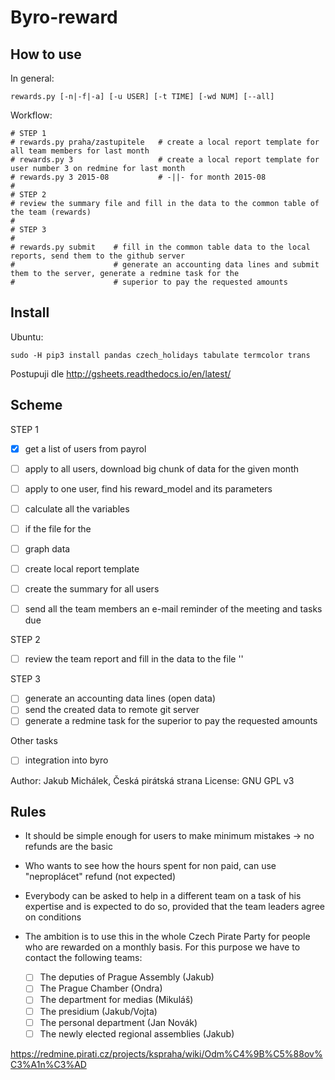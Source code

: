 Byro-reward
===========

How to use
----------

In general:

```
rewards.py [-n|-f|-a] [-u USER] [-t TIME] [-wd NUM] [--all]
```

Workflow:

```
# STEP 1
# rewards.py praha/zastupitele   # create a local report template for all team members for last month
# rewards.py 3                   # create a local report template for user number 3 on redmine for last month
# rewards.py 3 2015-08           # -||- for month 2015-08
#
# STEP 2
# review the summary file and fill in the data to the common table of the team (rewards)
#
# STEP 3
#
# rewards.py submit    # fill in the common table data to the local reports, send them to the github server
#                      # generate an accounting data lines and submit them to the server, generate a redmine task for the
#                      # superior to pay the requested amounts
```

Install
-------

Ubuntu:


```
sudo -H pip3 install pandas czech_holidays tabulate termcolor trans
```

Postupuji dle http://gsheets.readthedocs.io/en/latest/

Scheme
------

STEP 1

- [X] get a list of users from payrol
- [ ] apply to all users, download big chunk of data for the given month
- [ ] apply to one user, find his reward_model and its parameters
- [ ] calculate all the variables
- [ ] if the file for the
- [ ] graph data
- [ ] create local report template
- [ ] create the summary for all users
- [ ] send all the team members an e-mail reminder of the meeting and tasks due


STEP 2

- [ ] review the team report and fill in the data to the file ''

STEP 3

- [ ] generate an accounting data lines (open data)
- [ ] send the created data to remote git server
- [ ] generate a redmine task for the superior to pay the requested amounts

Other tasks

- [ ] integration into byro

Author: Jakub Michálek, Česká pirátská strana
License: GNU GPL v3

Rules
-----

* It should be simple enough for users to make minimum mistakes -> no refunds are the basic
* Who wants to see how the hours spent for non paid, can use "neproplácet" refund (not expected)
* Everybody can be asked to help in a different team on a task of his
  expertise and is expected to do so, provided that the team leaders agree
  on conditions
* The ambition is to use this in the whole Czech Pirate Party for
  people who are rewarded on a monthly basis. For this purpose we have
  to contact the following teams:

  - [ ] The deputies of Prague Assembly (Jakub)
  - [ ] The Prague Chamber (Ondra)
  - [ ] The department for medias (Mikuláš)
  - [ ] The presidium (Jakub/Vojta)
  - [ ] The personal department (Jan Novák)
  - [ ] The newly elected regional assemblies (Jakub)

https://redmine.pirati.cz/projects/kspraha/wiki/Odm%C4%9B%C5%88ov%C3%A1n%C3%AD
